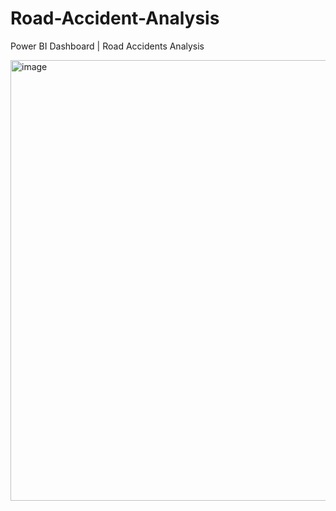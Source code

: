 # Road-Accident-Analysis
Power BI Dashboard  | Road Accidents Analysis


<img width="705" alt="image" src="https://github.com/Akshaya-bi/Road-Accident-Analysis/assets/168279274/3bb58212-e5d2-4012-911f-228cc60145ed">
